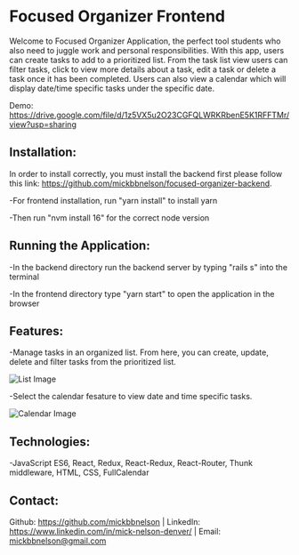 # Focused Organizer Frontend

Welcome to Focused Organizer Application, the perfect tool students who also need to juggle work and personal responsibilities.  With this app, users can create tasks to add to a prioritized list.  From the task list view users can filter tasks, click to view more details about a task, edit a task or delete a task once it has been completed.  Users can also view a calendar which will display date/time specific tasks under the specific date.

Demo: https://drive.google.com/file/d/1z5VX5u2O23CGFQLWRKRbenE5K1RFFTMr/view?usp=sharing 

## Installation: 

In order to install correctly, you must install the backend first please follow this link: https://github.com/mickbbnelson/focused-organizer-backend.

-For frontend installation, run "yarn install" to install yarn

-Then run "nvm install 16" for the correct node version

## Running the Application:

-In the backend directory run the backend server by typing "rails s" into the terminal

-In the frontend directory type "yarn start" to open the application in the browser

## Features:

-Manage tasks in an organized list.  From here, you can create, update, delete and filter tasks from the prioritized list.

![List Image](https://i.postimg.cc/XYvcdJS7/Readme-Image-1.jpg)

-Select the calendar fesature to view date and time specific tasks.

![Calendar Image](https://i.postimg.cc/pdfTdfG9/Readme-Image-2.jpg)

## Technologies:

-JavaScript ES6, React, Redux, React-Redux, React-Router, Thunk middleware, HTML, CSS, FullCalendar

## Contact:

Github: https://github.com/mickbbnelson | LinkedIn: https://www.linkedin.com/in/mick-nelson-denver/ | Email: mickbbnelson@gmail.com
